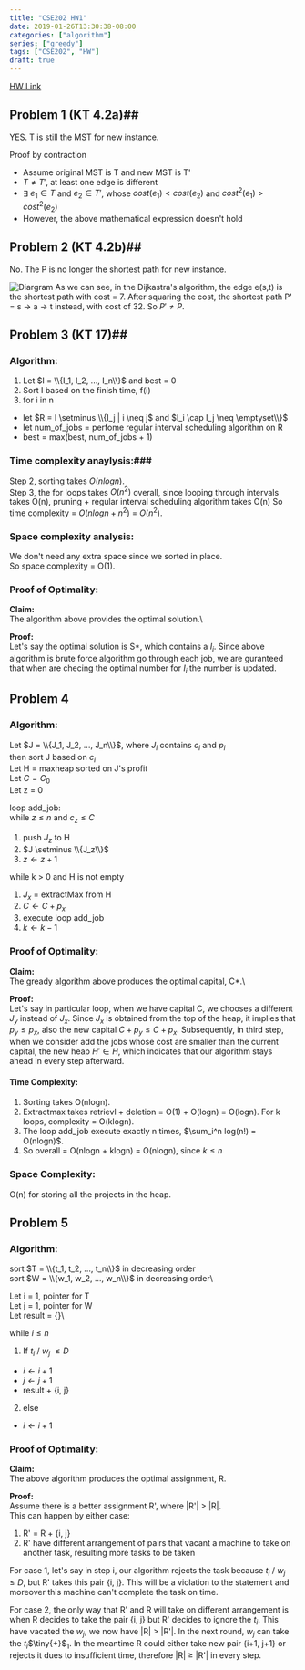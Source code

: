 ```yaml
---
title: "CSE202 HW1"
date: 2019-01-26T13:30:38-08:00
categories: ["algorithm"]
series: ["greedy"]
tags: ["CSE202", "HW"]
draft: true
---
```

[HW Link](https://cseweb.ucsd.edu/classes/wi19/cse202-a/hw1.pdf)

## Problem 1 (KT 4.2a)##
YES. T is still the MST for new instance.

Proof by contraction

- Assume original MST is T and new MST is T'
- $T \neq T'$, at least one edge is different
- $\exists$ $e_1 \in T$ and $e_2 \in T'$, whose $cost(e_1) < cost(e_2)$ and $cost^2(e_1) > cost^2(e_2)$
- However, the above mathematical expression doesn't hold

## Problem 2 (KT 4.2b)##
No. The P is no longer the shortest path for new instance.

![Diargram](/img/cse202/hw1.2.png)
As we can see, in the Dijkastra's algorithm, the edge e(s,t) is the shortest path with cost = 7. After squaring the cost, the shortest path P' = s -> a -> t instead, with cost of 32. So $P' \neq P$.

## Problem 3 (KT 17)##

### Algorithm: ###

1. Let $I = \\{I_1, I_2, ..., I_n\\}$ and best = 0
1. Sort I based on the finish time, f(i)
1. for i in n
  - let $R = I \setminus \\{I_j | i \neq j$ and $I_i \cap I_j \neq \emptyset\\}$
  - let num_of_jobs = perfome regular interval scheduling algorithm on R
  - best = max(best, num_of_jobs + 1)

### Time complexity anaylysis:###

Step 2, sorting takes $O(nlogn)$.\
Step 3, the for loops takes $O(n^2)$ overall, since looping through intervals takes O(n), pruning + regular interval scheduling algorithm takes O(n)
So time complexity = $O(nlogn + n^2)$ = $O(n^2)$.

### Space complexity analysis: ###

We don't need any extra space since we sorted in place.\
So space complexity = O(1).

### Proof of Optimality: ###
**Claim:**\
The algorithm above provides the optimal solution.\

**Proof:**\
Let's say the optimal solution is S\*, which contains a $I_i$. Since above algorithm is brute force algorithm go through each job, we are guranteed that when are checing the optimal number for $I_i$ the number is updated.

## Problem 4 ##
### Algorithm: ###

Let $J = \\{J_1, J_2, ..., J_n\\}$, where $J_i$ contains $c_i$ and $p_i$\
then sort J based on $c_i$\
Let H = maxheap sorted on J's profit\
Let $C = C_0$\
Let z = 0

loop add_job:\
while $z \leq n$ and $c_z \leq C$

1. push $J_z$ to H
1. $J \setminus \\{J_z\\}$
1. $z \gets z + 1$


while k > 0 and H is not empty

1. $J_x$ = extractMax from H
1. $C \gets C + p_x$
1. execute loop add_job
1. $k \gets k - 1$

### Proof of Optimality: ###
**Claim:**\
The gready algorithm above produces the optimal capital, C\*.\

**Proof:**\
Let's say in particular loop, when we have capital C, we chooses a different $J_y$ instead of $J_x$. Since $J_x$ is obtained from the top of the heap, it implies that $p_y \leq p_x$, also the new capital $C + p_y \leq C + p_x$. Subsequently, in third step, when we consider add the jobs whose cost are smaller than the current capital, the new heap $H' \in H$, which indicates that our algorithm stays ahead in every step afterward.

#### Time Complexity: ####

1. Sorting takes O(nlogn).
1. Extractmax takes retrievl + deletion = O(1) + O(logn) = O(logn). For k loops, complexity = O(klogn).
1. The loop add_job execute exactly n times, $\sum_i^n log(n!) = O(nlogn)$.
1. So overall = O(nlogn + klogn) = O(nlogn), since $k \leq n$

### Space Complexity: ###

O(n) for storing all the projects in the heap.

## Problem 5 ##

### Algorithm: ###

sort $T = \\{t_1, t_2, ..., t_n\\}$ in decreasing order\
sort $W = \\{w_1, w_2, ..., w_n\\}$ in decreasing order\

Let i = 1, pointer for T\
Let j = 1, pointer for W\
Let result = {}\

while $i \leq n$

1. If $t_i$ / $w_j$ $\leq D$
  - $i \gets i + 1$
  - $j \gets j + 1$
  - result + {i, j}
2. else
  - $i \gets i + 1$

### Proof of Optimality: ###
**Claim:**\
The above algorithm produces the optimal assignment, R.

**Proof:**\
Assume there is a better assignment R', where |R'| > |R|.\
This can happen by either case:

1. R' = R + {i, j} 
1. R' have different arrangement of pairs that vacant a machine to take on another task, resulting more tasks to be taken

For case 1, let's say in step i, our algorithm rejects the task because $t_i$ / $w_j$ $\leq D$, but R' takes this pair {i, j}. This will be a violation to the statement and moreover this machine can't complete the task on time.

For case 2, the only way that R' and R will take on different arrangement is when R decides to take the pair {i, j} but R' decides to ignore the $t_i$. This have vacated the $w_j$, we now have |R| > |R'|. In the next round, $w_j$ can take the $t_i$$\tiny{+}$$_1$. In the meantime R could either take new pair {i+1, j+1} or rejects it dues to insufficient time, therefore |R| $\geq$ |R'| in every step.

